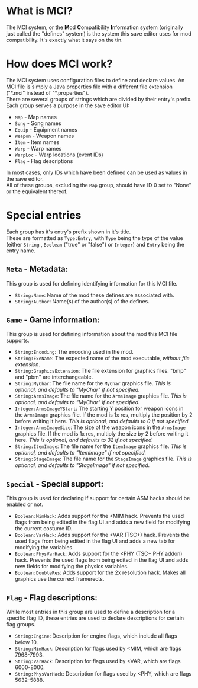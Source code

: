 # What is MCI?
The MCI system, or the **M**od **C**ompatibility **I**nformation system (originally just called the "defines" system) is the system this save editor uses for mod compatibility. It's exactly what it says on the tin.

# How does MCI work?
The MCI system uses configuration files to define and declare values. An MCI file is simply a Java properties file with a different file extension ("\*.mci" instead of "\*.properties").  
There are several groups of strings which are divided by their entry's prefix.  
Each group serves a purpose in the save editor UI:
- `Map` - Map names
- `Song` - Song names
- `Equip` - Equipment names
- `Weapon` - Weapon names
- `Item` - Item names
- `Warp` - Warp names
- `WarpLoc` - Warp locations (event IDs)
- `Flag` - Flag descriptions

In most cases, only IDs which have been defined can be used as values in the save editor.  
All of these groups, excluding the `Map` group, should have ID 0 set to "None" or the equivalent
thereof.

# Special entries

Each group has it's entry's prefix shown in it's title.  
These are formatted as `Type:Entry`, with `Type` being the type of the value (either `String` , `Boolean` ("true" or "false") or `Integer`) and `Entry` being the entry name.

## `Meta` - Metadata:

This group is used for defining identifying information for this MCI file.
- `String:Name`: Name of the mod these defines are associated with.
- `String:Author`: Name(s) of the author(s) of the defines.

## `Game` - Game information:

This group is used for defining information about the mod this MCI file supports.
- `String:Encoding`: The encoding used in the mod.
- `String:ExeName`: The expected name of the mod executable, *without file extension*.
- `String:GraphicsExtension`: The file extension for graphics files. "bmp" and "pbm" are interchangeable.
- `String:MyChar`: The file name for the `MyChar` graphics file. *This is optional, and defaults to "MyChar" if not specified.*
- `String:ArmsImage`: The file name for the `ArmsImage` graphics file. *This is optional, and defaults to "MyChar" if not specified.*
- `Integer:ArmsImageYStart`: The starting Y position for weapon icons in the `ArmsImage` graphics file. If the mod is 1x res, multiply the position by 2 before writing it here. *This is optional, and defaults to 0 if not specified.*
- `Integer:ArmsImageSize`: The size of the weapon icons in the `ArmsImage` graphics file. If the mod is 1x res, multiply the size by 2 before writing it here. *This is optional, and defaults to 32 if not specified.*
- `String:ItemImage`: The file name for the `ItemImage` graphics file. *This is optional, and defaults to "ItemImage" if not specified.*
- `String:StageImage`: The file name for the `StageImage` graphics file. *This is optional, and defaults to "StageImage" if not specified.*

## `Special` - Special support:

This group is used for declaring if support for certain ASM hacks should be enabled or not.
- `Boolean:MimHack`: Adds support for the <MIM hack. Prevents the used flags from being edited in the flag UI and adds a new field for modifying the current costume ID. 
- `Boolean:VarHack`: Adds support for the <VAR (TSC+) hack. Prevents the used flags from being edited in the flag UI and adds a new tab for modifying the variables.
- `Boolean:PhysVarHack`: Adds support for the <PHY (TSC+ PHY addon) hack. Prevents the used flags from being edited in the flag UI and adds new fields for modifying the physics variables.
- `Boolean:DoubleRes`: Adds support for the 2x resolution hack. Makes all graphics use the correct framerects.

## `Flag` - Flag descriptions:

While most entries in this group are used to define a description for a specific flag ID, these entries are used to declare descriptions for certain flag groups.
- `String:Engine`: Description for engine flags, which include all flags below 10.
- `String:MimHack`: Description for flags used by <MIM, which are flags 7968-7993.
- `String:VarHack`: Description for flags used by <VAR, which are flags 6000-8000.
- `String:PhysVarHack`: Description for flags used by <PHY, which are flags 5632-5888.
